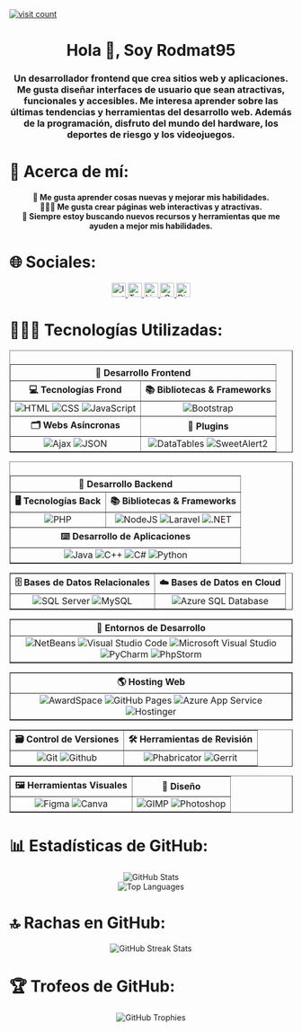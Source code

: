 <a href="https://visitcount.itsvg.in">
    <img src="https://visitcount.itsvg.in/api?id=rodmat95&label=Profile%20Views&color=1&icon=5&pretty=true"
        alt="visit count">
</a>
<div id="header" align="center">
    <h1 align="center">Hola 👋, Soy Rodmat95</h1>
    <h3 align="center">Un desarrollador frontend que crea sitios web y aplicaciones. Me gusta
        diseñar interfaces de usuario que sean atractivas, funcionales y accesibles. Me interesa aprender sobre las
        últimas tendencias y herramientas del desarrollo web. Además de la programación, disfruto del mundo del
        hardware, los deportes de riesgo y los videojuegos.</h3>
</div>

<div id="about" align="center">
    <h1 align="left">💫 Acerca de mí:</h1>
    <h4 align="center">
        🚀 Me gusta aprender cosas nuevas y mejorar mis habilidades.<br>
        👨🏻‍🎨 Me gusta crear páginas web interactivas y atractivas.<br>
        🎯 Siempre estoy buscando nuevos recursos y herramientas que me ayuden a mejor mis habilidades.
    </h4>
</div>

<div id="socials" align="center">
    <h1 align="left">🌐 Sociales:</h1>
    <a href="https://instagram.com/rc_095" target="_blank">
        <img src="https://img.shields.io/badge/Instagram-black.svg?style=for-the-badge&logo=Instagram"
            alt="Instagram" height="25">
    </a>
    <a href="https://twitter.com/chrodrigoalonso" target="_blank">
        <img src="https://img.shields.io/badge/Twitter-black.svg?style=for-the-badge&logo=Twitter"
            alt="Twitter" height="25">
    </a>
    <a href="https://www.linkedin.com/in/rodrigochavarry" target="_blank">
        <img src="https://img.shields.io/badge/LinkedIn-black.svg?style=for-the-badge&logo=linkedin&logoColor=%230077B5"
            alt="LinkedIn" height="25">
    </a>
    <a href="mailto:rodmat0905@gmail.com" target="_blank">
        <img src="https://img.shields.io/badge/Gmail-black.svg?style=for-the-badge&logo=gmail"
            alt="Gmail" height="25">
    </a>
    <a href="https://discord.gg/mrJMa99ubu" target="_blank">
        <img src="https://img.shields.io/badge/Discord-black.svg?style=for-the-badge&logo=discord"
            alt="Discord" height="25">
    </a>
</div>

<div id="Technologies" align="center">
    <h1 align="left">👨🏻‍💻 Tecnologías Utilizadas:</h1>
    <table border="1">
        <thead align="center">
            <th colspan="2">📕 Desarrollo Frontend</th>
        </thead>
        <caption algún="Center">
            <th>💻 Tecnologías Frond</th>
            <th>📚 Bibliotecas & Frameworks</th>
        </caption>
        <tbody align="center">
            <td>
                <img src="https://img.shields.io/badge/HTML-black.svg?style=flat&logo=html5"
                    alt="HTML">
                <img src="https://img.shields.io/badge/CSS-black.svg?style=flat&logo=css3&logoColor=%231572B6"
                    alt="CSS">
                <!--
                <img src="https://img.shields.io/badge/SCSS-black.svg?style=flat&logo=sass"
                    alt="SCSS">
                -->
                <img src="https://img.shields.io/badge/JavaScript-black.svg?style=flat&logo=javascript"
                    alt="JavaScript">
                <!--
                <img src="https://img.shields.io/badge/TypeScript-black.svg?style=flat&logo=typescript" 
                    alt="TypeScript">
                -->
            </td>
            <td>
                <img src="https://img.shields.io/badge/Bootstrap-black.svg?style=flat&logo=bootstrap"
                    alt="Bootstrap">
                <!--
                <img src="https://img.shields.io/badge/jQuery-black.svg?style=flat&logo=jquery&logoColor=%230769AD"
                    alt="jQuery">
                <img src="https://img.shields.io/badge/React-black.svg?style=flat&logo=react"
                    alt="React">
                <img src="https://img.shields.io/badge/PopperJS-black.svg?style=flat&logo=popper.js" 
                    alt="PopperJS">
                -->
            </td>
        </tbody>
        <caption align="center">
            <th>🗂️ Webs Asíncronas</th>
            <th>🧰 Plugins</th>
        </caption>
        <tbody align="center">
            <td>
                <img src="https://img.shields.io/badge/Ajax-black.svg?style=flat&logo=ajax" alt="Ajax">
                <img src="https://img.shields.io/badge/JSON-black.svg?style=flat&logo=json&logoColor=e1af2f" alt="JSON">
            </td>
            <td>
                <img src="https://img.shields.io/badge/DataTables-black.svg?style=flat&logo=datatables" 
                    alt="DataTables">
                <img src="https://img.shields.io/badge/SweetAlert2-black.svg?style=flat&logo=sweetalert2" 
                    alt="SweetAlert2">
            </td>
        </tbody>
    </table>
    <table border="1">
        <thead align="center">
            <th colspan="2">📖 Desarrollo Backend</th>
        </thead>
        <caption aling="Center">
            <th>🖥️ Tecnologías Back</th>
            <th>📚 Bibliotecas & Frameworks</th>
        </caption>
        <tbody align="center">
            <td>
                <img src="https://img.shields.io/badge/PHP-black.svg?style=flat&logo=php" 
                    alt="PHP">
            </td>
            <td>
                <img src="https://img.shields.io/badge/NodeJS-black.svg?style=flat&logo=node.js" alt="NodeJS">
                <img src="https://img.shields.io/badge/Laravel-black.svg?style=flat&logo=laravel" alt="Laravel">
                <img src="https://img.shields.io/badge/.NET-black.svg?style=flat&logo=.net&logoColor=%23512BD4" alt=".NET">
                <!--
                <img src="https://img.shields.io/badge/Spring-black.svg?style=flat&logo=spring" alt="Spring">
                -->
            </td>
        </tbody>
        <caption align="center">
            <th colspan="2">⌨️ Desarrollo de Aplicaciones</th>
        </caption>
        <tbody align="center">
            <td colspan="2">
                <img src="https://img.shields.io/badge/Java-black.svg?style=flat&logo=java&logoColor=%23D9534F" alt="Java">
                <img src="https://img.shields.io/badge/C%2B%2B-black.svg?style=flat&logo=c%2B%2B&logoColor=%2300599C" alt="C++">
                <img src="https://img.shields.io/badge/C%23-black.svg?style=flat&logo=c-sharp&logoColor=%239100D7" alt="C#">
                <img src="https://img.shields.io/badge/Python-black.svg?style=flat&logo=python" alt="Python">
                <!--
                <img src="https://img.shields.io/badge/Ruby-black.svg?style=flat&logo=ruby&logoColor=ed1d29" alt="Ruby">
                -->
            </td>
        </tbody>
    </table>
    <table border="1">
        <thead align="center">
            <th>🗄️ Bases de Datos Relacionales</th>
            <th>☁️ Bases de Datos en Cloud</th>
        </thead>
        <tbody align="center">
            <td>
                <img src="https://img.shields.io/badge/SQL%20Server-black.svg?style=flat&logo=microsoft-sql-server&logoColor=%23CC2927"
                    alt="SQL Server">
                <img src="https://img.shields.io/badge/MySQL-black.svg?style=flat&logo=mysql"
                    alt="MySQL">
            </td>
            <td>
                <img src="https://img.shields.io/badge/Azure%20SQL%20Database-black?style=flat&logo=microsoft%20azure&logoColor=0089D6"
                    alt="Azure SQL Database">
            </td>
        </tbody>
    </table>
    <table border="1">
        <thead align="center">
            <th>📝 Entornos de Desarrollo</th>
        </thead>
        <tbody align="center">
            <td>
                <img src="https://img.shields.io/badge/NetBeans-black.svg?style=flat&logo=apache netbeans&logoColor=%23D9534F"
                    alt="NetBeans">
                <img src="https://img.shields.io/badge/Visual%20Studio%20Code-black.svg?style=flat&logo=visual-studio-code&logoColor=%2300599C"
                    alt="Visual Studio Code">
                <img src="https://img.shields.io/badge/Microsoft%20Visual%20Studio-black.svg?style=flat&logo=visual-studio&logoColor=%239100D7"
                    alt="Microsoft Visual Studio">
                <img src="https://img.shields.io/badge/PyCharm-black.svg?style=flat&logo=pycharm&logoColor=fcf84a"
                    alt="PyCharm">
                <img src="https://img.shields.io/badge/PhpStorm-black.svg?style=flat&logo=phpstorm&logoColor=6b57ff" 
                    alt="PhpStorm">
            </td>
        </tbody>
    </table>
    <table border="1">
        <thead align="center">
            <th>🌎 Hosting Web</td>
        </thead>
        <tbody align="center">
            <td>
                <img src="https://img.shields.io/badge/AwardSpace-black?style=flat&logo=awardspace&logoColor=0089D6"
                    alt="AwardSpace">
                <img src="https://img.shields.io/badge/GitHub%20Pages-black?style=flat&logo=github"
                    alt="GitHub Pages">
                 <img src="https://img.shields.io/badge/Azure%20App%20Service-black?style=flat&logo=microsoft%20azure&logoColor=0089D6"
                    alt="Azure App Service">
                <img src="https://img.shields.io/badge/Hostinger-black?style=flat&logo=hostinger"
                    alt="Hostinger">
            </td>
        </tr>
    </table>
    <table border="1">
        <thead align="center">
            <th>🗃️ Control de Versiones</th>
            <th>🛠️ Herramientas de Revisión</th>
        </thead>
        <tbody align="center">
            <td>
                <img src="https://img.shields.io/badge/Git-black?style=flat&logo=git"
                    alt="Git">
                <img src="https://img.shields.io/badge/GitHub-black?style=flat&logo=github"
                    alt="Github">
            </td>
            <td>
                <img src="https://img.shields.io/badge/Phabricator-black?style=flat&logo=phabricator&logoColor=white"
                    alt="Phabricator">
                <img src="https://img.shields.io/badge/Gerrit-black?style=flat&logo=gerrit&logoColor=blue"
                    alt="Gerrit">
            </td>
        </tbody>
    </table>
    <table border="1">
        <thead align="center">
            <th>🖼️ Herramientas Visuales</th>
            <th>🎨 Diseño</th>
        </thead>
        <tbody align="center">
            <td>
                <img src="https://img.shields.io/badge/Figma-black?style=flat&logo=figma"
                    alt="Figma">
                <img src="https://img.shields.io/badge/Canva-black?style=flat&logo=canva"
                    alt="Canva">
            </td>
            <td>
                <img src="https://img.shields.io/badge/GIMP-black?style=flat&logo=gimp&logoColor=%23C7CFD6"
                    alt="GIMP">
                <img src="https://img.shields.io/badge/Photoshop-black?style=flat&logo=adobe-photoshop"
                    alt="Photoshop">
            </td>
        </tbody>
    </table>
</div>

<div align="center">
    <h1 align="left">📊 Estadísticas de GitHub:</h1>
    <img src="https://github-readme-stats.vercel.app/api?username=rodmat95&theme=dark&hide_border=true&include_all_commits=false&count_private=false"
        alt="GitHub Stats">
    <br />
    <img src="https://github-readme-stats.vercel.app/api/top-langs/?username=rodmat95&theme=dark&hide_border=true&include_all_commits=false&count_private=false&layout=compact"
        alt="Top Languages">
</div>

<div align="center">
    <h1 align="left">🔝 Rachas en GitHub:</h1>
    <img src="https://github-readme-streak-stats.herokuapp.com/?user=rodmat95&theme=dark&no-frame=true&hide_border=true"
        alt="GitHub Streak Stats">
</div>

<div align="center">
    <h1 align="left">🏆 Trofeos de GitHub:</h1>
    <img src="https://github-profile-trophy.vercel.app/?username=rodmat95&theme=default&no-frame=true&no-bg=true&margin-w=4"
        alt="GitHub Trophies">
</div>
